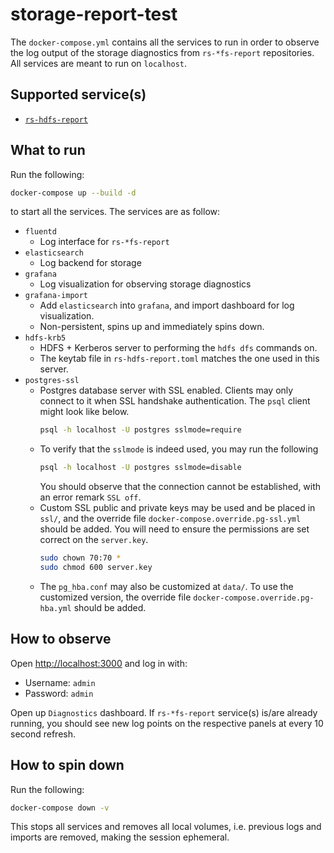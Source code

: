 # storage-report-test

The `docker-compose.yml` contains all the services to run in order to observe
the log output of the storage diagnostics from `rs-*fs-report` repositories. All
services are meant to run on `localhost`.

## Supported service(s)

* [`rs-hdfs-report`](https://github.com/guangie88/rs-hdfs-report)

## What to run

Run the following:

```sh
docker-compose up --build -d
```

to start all the services. The services are as follow:

* `fluentd`
  * Log interface for `rs-*fs-report`
* `elasticsearch`
  * Log backend for storage
* `grafana`
  * Log visualization for observing storage diagnostics
* `grafana-import`
  * Add `elasticsearch` into `grafana`, and import dashboard for log
    visualization.
  * Non-persistent, spins up and immediately spins down.
* `hdfs-krb5`
  * HDFS + Kerberos server to performing the `hdfs dfs` commands on.
  * The keytab file in `rs-hdfs-report.toml` matches the one used in this
    server.
* `postgres-ssl`
  * Postgres database server with SSL enabled. Clients may only connect to it
    when SSL handshake authentication. The `psql` client might look like below.
    ```bash
    psql -h localhost -U postgres sslmode=require
    ```
  * To verify that the `sslmode` is indeed used, you may run the following
    ```bash
    psql -h localhost -U postgres sslmode=disable
    ```
    You should observe that the connection cannot be established, with an error
    remark `SSL off`.
  * Custom SSL public and private keys may be used and be placed in `ssl/`, and
    the override file `docker-compose.override.pg-ssl.yml` should be added.
    You will need to ensure the permissions are set correct on the `server.key`.
    ```bash
    sudo chown 70:70 *
    sudo chmod 600 server.key
    ```
  * The `pg_hba.conf` may also be customized at `data/`. To use the customized
    version, the override file `docker-compose.override.pg-hba.yml` should be
    added.

## How to observe

Open <http://localhost:3000> and log in with:

* Username: `admin`
* Password: `admin`

Open up `Diagnostics` dashboard. If `rs-*fs-report` service(s) is/are already
running, you should see new log points on the respective panels at every 10
second refresh.

## How to spin down

Run the following:

```sh
docker-compose down -v
```

This stops all services and removes all local volumes, i.e. previous logs and
imports are removed, making the session ephemeral.

